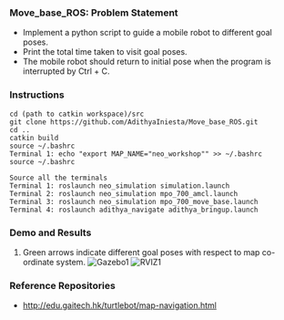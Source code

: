 ### 
### Move_base_ROS: Problem Statement <br>
- Implement a python script to guide a mobile robot to different goal poses. 
- Print the total time taken to visit goal poses. 
- The mobile robot should return to initial pose when the program is interrupted by Ctrl + C. 

### Instructions  

```
cd (path to catkin workspace)/src
git clone https://github.com/AdithyaIniesta/Move_base_ROS.git
cd ..
catkin build
source ~/.bashrc
Terminal 1: echo "export MAP_NAME="neo_workshop"" >> ~/.bashrc
source ~/.bashrc

Source all the terminals
Terminal 1: roslaunch neo_simulation simulation.launch 
Terminal 2: roslaunch neo_simulation mpo_700_amcl.launch 
Terminal 3: roslaunch neo_simulation mpo_700_move_base.launch 
Terminal 4: roslaunch adithya_navigate adithya_bringup.launch
```

### Demo and Results
1. Green arrows indicate different goal poses with respect to map co-ordinate system. 
![Gazebo1](https://user-images.githubusercontent.com/13369817/118698635-f2f40d00-b810-11eb-8dc3-e104c968e65f.png) ![RVIZ1](https://user-images.githubusercontent.com/13369817/118699033-5aaa5800-b811-11eb-86d5-f4dde524a6b6.png)

### Reference Repositories
- http://edu.gaitech.hk/turtlebot/map-navigation.html
